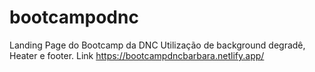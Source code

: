 # bootcampodnc
Landing Page do Bootcamp da DNC
Utilização de background degradê, Heater e footer.
Link https://bootcampdncbarbara.netlify.app/
